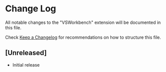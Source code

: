 # Change Log

All notable changes to the "VSWorkbench" extension will be documented in this file.

Check [Keep a Changelog](http://keepachangelog.com/) for recommendations on how to structure this file.

## [Unreleased]

- Initial release